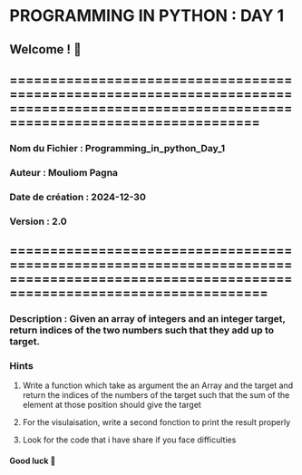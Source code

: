 # PROGRAMMING IN PYTHON : DAY 1

## Welcome  ! 👋

## ========================================================================================================================================

### Nom du Fichier : Programming_in_python_Day_1

### Auteur         : Mouliom Pagna

### Date de création : 2024-12-30

### Version        : 2.0

## =========================================================================================================================================

### Description    : Given an array of integers and an integer target, return indices of the two numbers such that they add up to target.

### Hints

1. Write a function which take as argument the an Array and the target and return the indices of the numbers of the target such that the sum
of the element at those position should give the target

2. For the visulaisation, write a second fonction to print the result properly

3. Look for the code that i have share if you face difficulties

#### Good luck 🚀
